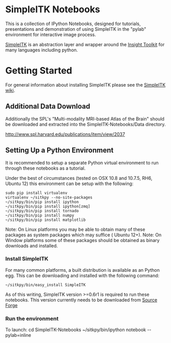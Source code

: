 # SimpleITK Notebooks

This is a collection of IPython Notebooks, designed for tutorials, presentations and demonstration of using SimpleITK in the "pylab" environment for interactive image process.

[SimpleITK](http://www.simpleitk.org) is an abstraction layer and wrapper around the [Insight Toolkit](http://www.itk.org) for many languages including python.


# Getting Started

For general information about installing SimpleITK please see the [SimpleITK wiki](http://www.itk.org/Wiki/ITK/Release_4/SimpleITK/GettingStarted).

## Additional Data Download

Additionally the SPL's "Multi-modality MRI-based Atlas of the Brain" should be downloaded and extracted into the SimpleITK-Notebooks/Data directory.

http://www.spl.harvard.edu/publications/item/view/2037


## Setting Up a Python Environment

It is recommended to setup a separate Python virtual environment to run through these notebooks as a tutorial.

Under the best of circumstances (tested on OSX 10.8 and 10.7.5, RH6, Ubuntu 12) this environment can be setup with the following:

    sudo pip install virtualenv
    virtualenv ~/sitkpy --no-site-packages
    ~/sitkpy/bin/pip install ipython
    ~/sitkpy/bin/pip install ipython[zmq]
    ~/sitkpy/bin/pip install tornado
    ~/sitkpy/bin/pip install numpy
    ~/sitkpy/bin/pip install matplotlib

Note: On Linux platforms you may be able to obtain many of these packages as system packages which may suffice ( Ubuntu 12+).
Note: On Window platforms some of these packages should be obtained as binary downloads and installed.

### Install SimpleITK

For many common platforms, a built distribution is available as an Python egg. This can be downloading and installed with the following command:

    ~/sitkpy/bin/easy_install SimpleITK
 

As of this writing, SimpleITK version >=0.6r1 is required to run these notebooks. This version currently needs to be downloaded from [Source Forge](http://sourceforge.net/projects/simpleitk/files/SimpleITK/0.6.rc1/Python/)


### Run the environment
 
To launch:
 cd SimpleITK-Notebooks
 ~/sitkpy/bin/ipython notebook --pylab=inline
